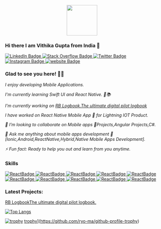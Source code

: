 

<!--
**vithika/vithika** is a ✨ _special_ ✨ repository because its `README.md` (this file) appears on your GitHub profile.
-->
<div id="header" align="center">
  <img src="https://media.giphy.com/media/M9gbBd9nbDrOTu1Mqx/giphy.gif" width="100"/>
</div>

                              

   ### Hi there  I am Vithika Gupta from India 👋  
   <div id="badges">
  <a href="https://www.linkedin.com/in/vithika-gupta-81566a126/">
    <img src="https://img.shields.io/badge/LinkedIn-blue?style=for-the-badge&logo=linkedin&logoColor=white" alt="LinkedIn Badge"/>
  </a>
  <a href="https://stackoverflow.com/users/6900386/vithika">
    <img src="https://img.shields.io/badge/Stack Overflow-red?style=for-the-badge&logo=Stack Overflow&logoColor=white" alt="Stack Overflow Badge"/>
  </a>
  <a href="your-twitter-URL">
    <img src="https://img.shields.io/badge/Twitter-blue?style=for-the-badge&logo=twitter&logoColor=white" alt="Twitter Badge"/>
  </a>
   <a href="https://www.instagram.com/_vithika.gupta_/">
    <img src="https://img.shields.io/badge/Instagram-red?style=for-the-badge&logo=instagram&logoColor=white" alt="Instagram Badge"/>
  </a>
   <a href="https://vithikagupta609.wixsite.com/website">
    <img src="https://img.shields.io/badge/website-blue?style=for-the-badge&logo=WebAuthn&logoColor=white" alt="website Badge"/>
  </a>

</div>
 

 ### Glad to see you here! 🙏🙏

 <div>
  <p><i>  I enjoy developing Mobile Applications.</i></p>
<p><i> I'm currently learning Swift UI and React Native. 📱📚</i></p>
   <i> I'm currently working on </i><a href="https://apps.apple.com/app/apple-store/id1491913104"><i>RB Logbook.The ultimate digital pilot logbook</i></a>
  <p></p>
<p><i> I have worked on React Native Mobile App 📱 for Lightning IOT Product.</i></p>
<p><i> 👯 I’m looking to collaborate on Mobile apps 📱Projects,Angular Projects,C#.</i></p>
<p><i> 💬 Ask me  anything about mobile apps development 📲 [Ionic,Android,ReactNative,Hybrid,Native Mobile Apps Development].</i></p>
<p><i> ⚡ Fun fact: Ready to help you out and learn from you anytime.</i></p>
</div>

### Skills
   <a href="">
    <img src="https://img.shields.io/badge/Javascript-yellow?style=for-the-badge&logo=Javascript&logoColor=black" alt="ReactBadge"/>
  </a>
   <a href="">
    <img src="https://img.shields.io/badge/ionic-blue?style=for-the-badge&logo=Android&logoColor=white" alt="ReactBadge"/>
  </a>
  <a href="">
    <img src="https://img.shields.io/badge/react-black?style=for-the-badge&logo=react&logoColor=blue" alt="ReactBadge"/>
  </a>
   <a href="">
    <img src="https://img.shields.io/badge/Xamarin-blue?style=for-the-badge&logo=Xamarin&logoColor=white" alt="ReactBadge"/>
  </a>
   <a href="">
    <img src="https://img.shields.io/badge/Android-green?style=for-the-badge&logo=Android&logoColor=white" alt="ReactBadge"/>
  </a>
   <a href="">
    <img src="https://img.shields.io/badge/ReactNative-black?style=for-the-badge&logo=react&logoColor=blue" alt="ReactBadge"/>
  </a>
    <a href="">
    <img src="https://img.shields.io/badge/NodeJS-darkgreen?style=for-the-badge&logo=Node.JS&logoColor=white" alt="ReactBadge"/>
  </a>
    <a href="">
    <img src="https://img.shields.io/badge/TypeScript-blue?style=for-the-badge&logo=TypeScript&logoColor=white" alt="ReactBadge"/>
  </a>
   <a href="">
    <img src="https://img.shields.io/badge/HTML5-red?style=for-the-badge&logo=HTML5&logoColor=white" alt="ReactBadge"/>
  </a>
  <a href="">
    <img src="https://img.shields.io/badge/CSS-blue?style=for-the-badge&logo=CSS3&logoColor=white" alt="ReactBadge"/>
  </a>
 
 
 ### Latest Projects:

<a href="https://apps.apple.com/app/apple-store/id1491913104">
  <p>RB LogbookThe ultimate digital pilot logbook.</p>
  </a>
 
 



[![Top Langs](https://github-readme-stats.vercel.app/api/top-langs/?username=vithika&layout=compact&theme=vision-friendly-dark)](https://github.com/anuraghazra/github-readme-stats)

[![trophy](https://github-profile-trophy.vercel.app/?username=vithika)](https://github.com/ryo-ma/github-profile-trophy)
[trophy](https://github-profile-trophy.vercel.app/?username=vithika&theme=onedark)](https://github.com/ryo-ma/github-profile-trophy)
<!-- 
Connect with me/Reach out to me:
<div id="badges">
  <a href="https://www.linkedin.com/in/vithika-gupta-81566a126/">
    <img src="https://img.shields.io/badge/LinkedIn-blue?style=for-the-badge&logo=linkedin&logoColor=white" alt="LinkedIn Badge"/>
  </a>
  <a href="https://stackoverflow.com/users/6900386/vithika">
    <img src="https://img.shields.io/badge/StackOverflow-red?style=for-the-badge&logo=stackoverflow &logoColor=white" alt="Youtube Badge"/>
  </a>
  <a href="your-twitter-URL">
    <img src="https://img.shields.io/badge/Twitter-blue?style=for-the-badge&logo=twitter&logoColor=white" alt="Twitter Badge"/>
  </a>
   <a href="https://www.instagram.com/_vithika.gupta_/">
    <img src="https://img.shields.io/badge/Instagram-red?style=for-the-badge&logo=instagram&logoColor=white" alt="Twitter Badge"/>
  </a>
</div> -->

